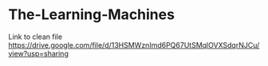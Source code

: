 # The-Learning-Machines
Link to clean file https://drive.google.com/file/d/13HSMWznImd6PQ67UtSMqlOVXSdqrNJCu/view?usp=sharing
